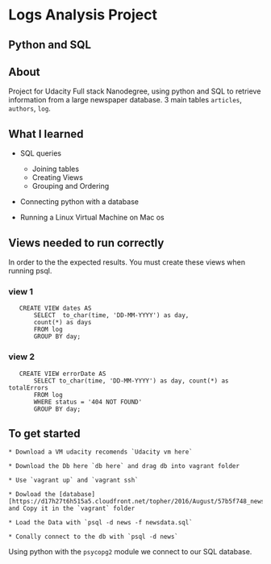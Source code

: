 # Logs Analysis Project 
## Python and SQL

## About

Project for Udacity Full stack Nanodegree, using python and SQL to retrieve information from a large newspaper database. 3 main tables `articles`, `authors`, `log`. 

## What I learned

- SQL queries
  - Joining tables
  - Creating Views
  - Grouping and Ordering

- Connecting python with a database

- Running a Linux Virtual Machine on Mac os

## Views needed to run correctly

 In order to the the expected results. You must create these views when running psql.

 ### view 1

 ```
    CREATE VIEW dates AS
        SELECT  to_char(time, 'DD-MM-YYYY') as day,
        count(*) as days
        FROM log
        GROUP BY day;
 ```

 ### view 2
 ```
    CREATE VIEW errorDate AS
        SELECT to_char(time, 'DD-MM-YYYY') as day, count(*) as totalErrors
        FROM log
        WHERE status = '404 NOT FOUND'
        GROUP BY day;
 ```


## To get started

    * Download a VM udacity recomends `Udacity vm here`

    * Download the Db here `db here` and drag db into vagrant folder

    * Use `vagrant up` and `vagrant ssh` 

    * Dowload the [database][https://d17h27t6h515a5.cloudfront.net/topher/2016/August/57b5f748_newsdata/newsdata.zip] and Copy it in the `vagrant` folder

    * Load the Data with `psql -d news -f newsdata.sql`

    * Conally connect to the db with `psql -d news`

Using python with the `psycopg2` module we connect to our SQL database.

